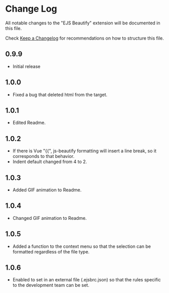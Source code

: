 # Change Log

All notable changes to the "EJS Beautify" extension will be documented in this file.

Check [Keep a Changelog](http://keepachangelog.com/) for recommendations on how to structure this file.

## 0.9.9

- Initial release

## 1.0.0

- Fixed a bug that deleted html from the target.

## 1.0.1

- Edited Readme.

## 1.0.2

- If there is Vue "{{", js-beautify formatting will insert a line break, so it corresponds to that behavior.
- Indent default changed from 4 to 2.

## 1.0.3

- Added GIF animation to Readme.

## 1.0.4

- Changed GIF animation to Readme.

## 1.0.5

- Added a function to the context menu so that the selection can be formatted regardless of the file type.

## 1.0.6

- Enabled to set in an external file (.ejsbrc.json) so that the rules specific to the development team can be set.

